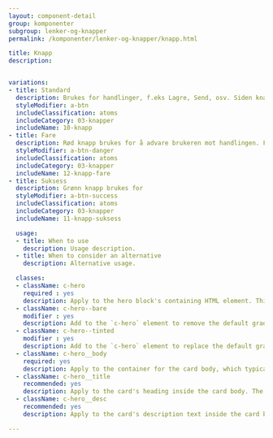 ```yaml
---
layout: component-detail
group: komponenter
subgroup: lenker-og-knapper
permalink: /komponenter/lenker-og-knapper/knapp.html

title: Knapp
description:


variations:
- title: Standard
  description: Brukes for handlinger, f.eks Lagre, Send, osv. Siden knappen er kun 36px høy, er det avsatt et område over og under, slik at touch target er 48px. Det skal være minimum 12px mellomrom mellom hver knapp/lenke.
  styleModifier: a-btn
  includeClassification: atoms
  includeCategory: 03-knapper
  includeName: 10-knapp
- title: Fare
  description: Rød knapp brukes for å advare brukeren mot handlingen. F.eks. Slett, Avbryt, osv.
  styleModifier: a-btn-danger
  includeClassification: atoms
  includeCategory: 03-knapper
  includeName: 12-knapp-fare
- title: Suksess
  description: Grønn knapp brukes for
  styleModifier: a-btn-success
  includeClassification: atoms
  includeCategory: 03-knapper
  includeName: 11-knapp-suksess

  usage:
  - title: When to use
    description: Usage description.
  - title: When to consider an alternative
    description: Alternative usage.

  classes:
  - className: c-hero
    required : yes
    description: Apply to the hero block's containing HTML element. This class sets up the background-image handling and text color for the unit. The `c-hero` element should have just one immediate child, the `c-hero__body` element. Note, too, that the unit's hero image should be applied as a background image to this `c-hero` element.
  - className: c-hero--bare
    modifier : yes
    description: Add to the `c-hero` element to remove the default gradient overlay from the hero image.
  - className: c-hero--tinted
    modifier : yes
    description: Add to the `c-hero` element to replace the default gradient overlay with a solid, uniform tint.
  - className: c-hero__body
    required: yes
    description: Apply to the container for the card body, which typically includes a title and description (see below) but can include any arbitrary markup including buttons for a call to action. The class manages the card's background gradient.
  - className: c-hero__title
    recommended: yes
    description: Apply to the card's heading inside the card body. The recommended element for this class is `<h1>`.
  - className: c-hero__desc
    recommended: yes
    description: Apply to the card's description text inside the card body. The recommended element for this class is `<p>`.

---
```

